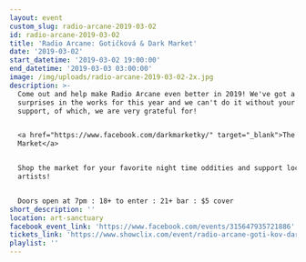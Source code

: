 ```yaml
---
layout: event
custom_slug: radio-arcane-2019-03-02
id: radio-arcane-2019-03-02
title: 'Radio Arcane: Gotičková & Dark Market'
date: '2019-03-02'
start_datetime: '2019-03-02 19:00:00'
end_datetime: '2019-03-03 03:00:00'
image: /img/uploads/radio-arcane-2019-03-02-2x.jpg
description: >-
  Come out and help make Radio Arcane even better in 2019! We've got a few
  surprises in the works for this year and we can't do it without your continued
  support, of which, we are very grateful for!


  <a href="https://www.facebook.com/darkmarketky/" target="_blank">The Dark
  Market</a>


  Shop the market for your favorite night time oddities and support local
  artists!


  Doors open at 7pm : 18+ to enter : 21+ bar : $5 cover
short_description: ''
location: art-sanctuary
facebook_event_link: 'https://www.facebook.com/events/315647935721886'
tickets_link: 'https://www.showclix.com/event/radio-arcane-goti-kov-dark-market'
playlist: ''
---
```

